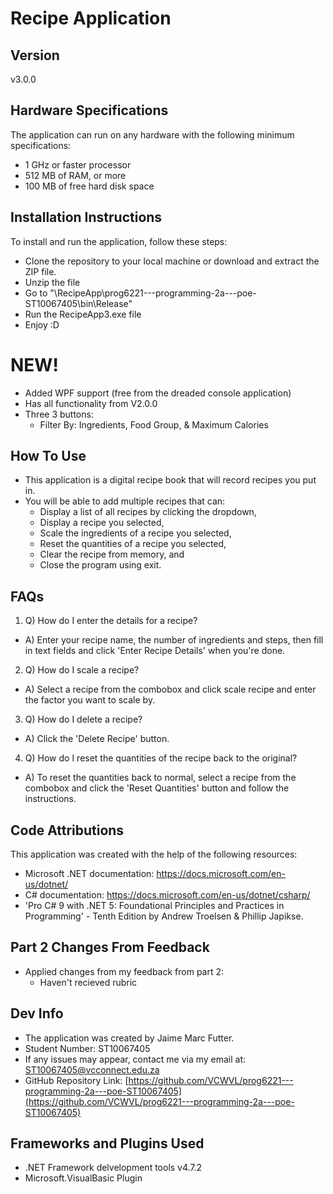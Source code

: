 # Recipe Application

## Version
v3.0.0

## Hardware Specifications
The application can run on any hardware with the following minimum specifications:

- 1 GHz or faster processor
- 512 MB of RAM, or more
- 100 MB of free hard disk space

## Installation Instructions
To install and run the application, follow these steps:

- Clone the repository to your local machine or download and extract the ZIP file.
- Unzip the file
- Go to "\RecipeApp\prog6221---programming-2a---poe-ST10067405\bin\Release"
- Run the RecipeApp3.exe file
- Enjoy :D
# NEW!
- Added WPF support (free from the dreaded console application)
- Has all functionality from V2.0.0
- Three 3 buttons:
  - Filter By: Ingredients, Food Group, & Maximum Calories

## How To Use
- This application is a digital recipe book that will record recipes you put in. 
- You will be able to add multiple recipes that can: 
  - Display a list of all recipes by clicking the dropdown,
  - Display a recipe you selected, 
  - Scale the ingredients of a recipe you selected, 
  - Reset the quantities of a recipe you selected, 
  - Clear the recipe from memory, and 
  - Close the program using exit.

## FAQs
1. Q) How do I enter the details for a recipe?
- A) Enter your recipe name, the number of ingredients and steps, then fill in text fields and click 'Enter Recipe Details' when you're done.

2. Q) How do I scale a recipe?
- A) Select a recipe from the combobox and click scale recipe and enter the factor you want to scale by.

3. Q) How do I delete a recipe?
- A) Click the 'Delete Recipe' button.

4. Q) How do I reset the quantities of the recipe back to the original?
- A) To reset the quantities back to normal, select a recipe from the combobox and click the 'Reset Quantities' button and follow the instructions.

## Code Attributions
This application was created with the help of the following resources:

- Microsoft .NET documentation: https://docs.microsoft.com/en-us/dotnet/
- C# documentation: https://docs.microsoft.com/en-us/dotnet/csharp/
- 'Pro C# 9 with .NET 5: Foundational Principles and Practices in Programming' - Tenth Edition by Andrew Troelsen & Phillip Japikse.

## Part 2 Changes From Feedback
- Applied changes from my feedback from part 2:
  - Haven't recieved rubric

## Dev Info
- The application was created by Jaime Marc Futter.
- Student Number: ST10067405
- If any issues may appear, contact me via my email at: 
ST10067405@vcconnect.edu.za
- GitHub Repository Link: [https://github.com/VCWVL/prog6221---programming-2a---poe-ST10067405](https://github.com/VCWVL/prog6221---programming-2a---poe-ST10067405)

## Frameworks and Plugins Used
- .NET Framework delvelopment tools v4.7.2
- Microsoft.VisualBasic Plugin
